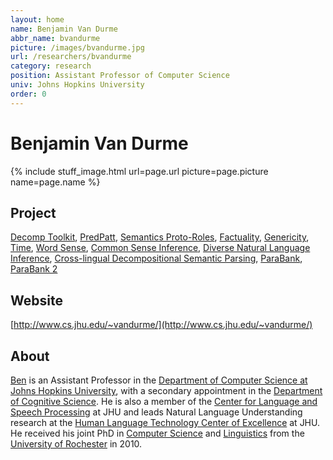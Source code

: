 ```yaml
---
layout: home
name: Benjamin Van Durme
abbr_name: bvandurme
picture: /images/bvandurme.jpg
url: /researchers/bvandurme
category: research
position: Assistant Professor of Computer Science
univ: Johns Hopkins University
order: 0
---
```


# Benjamin Van Durme

{% include stuff_image.html url=page.url picture=page.picture name=page.name %}

## Project

[Decomp Toolkit](http://decomp.io/projects/decomp-toolkit/), [PredPatt](http://decomp.io/projects/predpatt/), [Semantics Proto-Roles](http://decomp.io/projects/semantic-proto-roles/), [Factuality](http://decomp.io/projects/factuality/), [Genericity](http://decomp.io/projects/genericity/), [Time](http://decomp.io/projects/time/), [Word Sense](http://decomp.io/projects/word-sense/), [Common Sense Inference](http://decomp.io/projects/common-sense-inference/), [Diverse Natural Language Inference](http://decomp.io/projects/diverse-natural-language-inference/), [Cross-lingual Decompositional Semantic Parsing](http://decomp.io/projects/X-DSP/), [ParaBank](http://decomp.io/projects/parabank/), [ParaBank 2](http://decomp.io/projects/parabank2/)

## Website

[http://www.cs.jhu.edu/~vandurme/](http://www.cs.jhu.edu/~vandurme/)

## About

[Ben](http://www.cs.jhu.edu/~vandurme/) is an Assistant Professor in the [Department of Computer Science at Johns Hopkins University](https://www.cs.jhu.edu/), with a secondary appointment in the [Department of Cognitive Science](http://cogsci.jhu.edu/). He is also a member of the [Center for Language and Speech Processing](https://www.clsp.jhu.edu/) at JHU and leads Natural Language Understanding research at the [Human Language Technology Center of Excellence](https://hltcoe.jhu.edu/) at JHU. He received his joint PhD in [Computer Science](https://www.cs.rochester.edu/) and [Linguistics](http://www.sas.rochester.edu/lin/index.html) from the [University of Rochester](https://www.rochester.edu/) in 2010.

